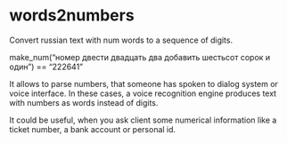 # words2numbers
Convert russian text with num words to a sequence of digits. 

make_num(“номер двести двадцать два добавить шестьсот сорок и один”) == “222641” 

It allows to parse numbers, that someone has spoken to dialog system or voice interface. In these cases, a voice recognition engine produces text with numbers as words instead of digits.

It could be useful, when you ask client some numerical information like a ticket number, a bank account or personal id.
